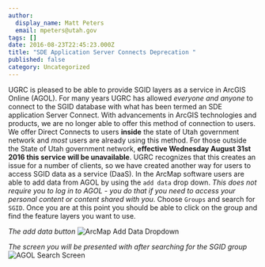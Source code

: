 ```yaml
---
author:
  display_name: Matt Peters
  email: mpeters@utah.gov
tags: []
date: 2016-08-23T22:45:23.000Z
title: "SDE Application Server Connects Deprecation "
published: false
category: Uncategorized
---
```


UGRC is pleased to be able to provide SGID layers as a service in ArcGIS Online (AGOL). For many years UGRC has allowed _everyone and anyone_ to connect to the SGID database with what has been termed an SDE application Server Connect. With advancements in ArcGIS technologies and products, we are no longer able to offer this method of connection to users. We offer Direct Connects to users **inside** the state of Utah government network and _most_ users are already using this method. For those outside the State of Utah government network, **effective Wednesday August 31st 2016 this service will be unavailable**. UGRC recognizes that this creates an issue for a number of clients, so we have created another way for users to access SGID data as a service (DaaS). In the ArcMap software users are able to add data from AGOL by using the `add data` drop down. _This does not require you to log in to AGOL - you do that if you need to access your personal content or content shared with you_. Choose `Groups` and search for `SGID`. Once you are at this point you should be able to click on the group and find the feature layers you want to use.

_The add data button_
![ArcMap Add Data Dropdown](deleted)

_The screen you will be presented with after searching for the SGID group_
![AGOL Search Screen](deleted)
